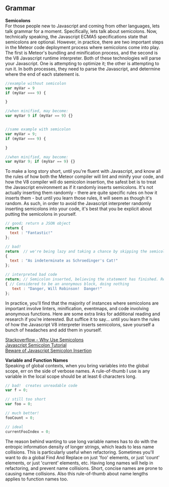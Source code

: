 ## Grammar  

**Semicolons**  
For those people new to Javascript and coming from other languages, lets talk grammar for a moment.  Specifically, lets talk about semicolons.  Now, technically speaking, the Javascript ECMA5 specifications state that semicolons are optional.  However, in practice, there are two important steps in the Meteor code deployment process where semicolons come into play.  The first is Meteor's bundling and minification process, and the second is the V8 Javascript runtime interpreter.  Both of these technologies will parse your Javascript.  One is attempting to optimize it; the other is attempting to run it.  In both processes, they need to parse the Javascript, and determine where the end of each statement is.

````js
//example without semicolon
var myVar = 9
if (myVar === 9) {

}

//when minified, may become:
var myVar 9 if (myVar == 9) {}


//same example with semicolon
var myVar = 9;
if (myVar === 9) {

}

//when minified, may become:
var myVar 9; if (myVar == 9) {}
````

To make a long story short, until you're fluent with Javascript, and know all the rules of how both the Meteor compiler will lint and minify your code, and how the V8 compiler will do semicolon insertion, the safest bet is to treat the Javascript environment as if it randomly inserts semicolons.  It's not actually inserting them randomly - there are quite specific rules on how it inserts them - but until you learn those rules, it will seem as though it's random.  As such, in order to avoid the Javascript interpreter randomly inserting semicolons into your code, it's best that you be explicit about putting the semicolons in yourself.  

````js
// good; return a JSON object
return {
  text : "Fantastic!"
};

// bad!
return  // we're being lazy and taking a chance by skipping the semicolon here!
{
  text : "As indeterminate as Schroedinger's Cat!"
};

// interpreted bad code
return; // Semicolon inserted, believing the statement has finished. Returns undefined
{ // Considered to be an anonymous block, doing nothing
   text : "Danger, Will Robinson!  Danger!"
};
````


In practice, you'll find that the majority of instances where semicolons are important involve linters, minification, eventmaps, and code involving anonymous functions.  Here are some extra links for additional reading and research if you're interested.  But suffice it to say... until you learn the rules of how the Javascript V8 interpreter inserts semicolons, save yourself a bunch of headaches and add them in yourself.

[Stackoverflow - Why Use Semicolons](http://stackoverflow.com/questions/2399935/why-use-semicolon)  
[Javascript Semicolon Tutorial](http://www.howtocreate.co.uk/tutorials/javascript/semicolons)  
[Beware of Javascript Semicolon Insertion](http://robertnyman.com/2008/10/16/beware-of-javascript-semicolon-insertion/)  




**Variable and Function Names**   
Speaking of global contexts, when you bring variables into the global scope, err on the side of verbose names.  A rule-of-thumb I use is any variable in the local scope should be at least 6 characters long.  

````js
// bad!  creates unreadable code 
var f = 0;

// still too short 
var foo = 0;

// much better!
fooCount = 0;

// ideal
currentFooIndex = 0;
````

The reason behind wanting to use long variable names has to do with the entropic information density of longer strings, which leads to less name collisions.  This is particularly useful when refactoring.  Sometimes you'll want to do a global Find And Replace on just 'foo' elements, or just 'count' elements, or just 'current' elements, etc.  Having long names will help in refactoring, and prevent name collisions.  Short, concise names are prone to causing name collisions.  Also this rule-of-thumb about name lengths applies to function names too.



